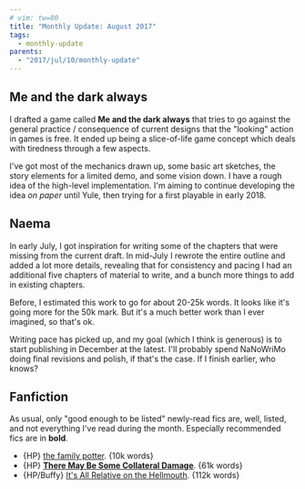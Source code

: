 ```yaml
---
# vim: tw=80
title: "Monthly Update: August 2017"
tags:
  - monthly-update
parents:
  - "2017/jul/10/monthly-update"
---
```


## Me and the dark always

I drafted a game called **Me and the dark always** that tries to go against the
general practice / consequence of current designs that the "looking" action in
games is free. It ended up being a slice-of-life game concept which deals with
tiredness through a few aspects.

I've got most of the mechanics drawn up, some basic art sketches, the story
elements for a limited demo, and some vision down. I have a rough idea of the
high-level implementation. I'm aiming to continue developing the idea _on paper_
until Yule, then trying for a first playable in early 2018.

## Naema

In early July, I got inspiration for writing some of the chapters that were
missing from the current draft. In mid-July I rewrote the entire outline and
added a lot more details, revealing that for consistency and pacing I had an
additional five chapters of material to write, and a bunch more things to add in
existing chapters.

Before, I estimated this work to go for about 20-25k words. It looks like it's
going more for the 50k mark. But it's a much better work than I ever imagined,
so that's ok.

Writing pace has picked up, and my goal (which I think is generous) is to start
publishing in December at the latest. I'll probably spend NaNoWriMo doing final
revisions and polish, if that's the case. If I finish earlier, who knows?

## Fanfiction

As usual, only "good enough to be listed" newly-read fics are, well, listed, and
not everything I've read during the month. Especially recommended fics are in
**bold**.

 - {HP} [the family potter](https://archiveofourown.org/works/10566861). {10k words}
 - {HP} **[There May Be Some Collateral Damage](https://archiveofourown.org/works/5030443)**. {61k words}
 - {HP/Buffy} [It's All Relative on the Hellmouth](https://www.fanfiction.net/s/2985538/21/It-s-All-Relative-on-the-Hellmouth). {112k words}
